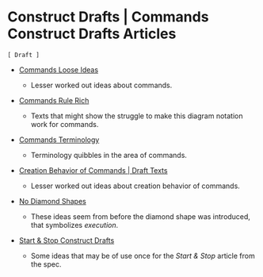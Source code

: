 Construct Drafts | Commands Construct Drafts Articles
=====================================================

`[ Draft ]`

- [Commands Loose Ideas](commands-loose-ideas.md)

    - Lesser worked out ideas about commands.

- [Commands Rule Rich](commands-rule-rich.md)

    - Texts that might show the struggle to make this diagram notation work for commands.

- [Commands Terminology](commands-terminology.md)

    - Terminology quibbles in the area of commands.

- [Creation Behavior of Commands | Draft Texts](creation-behavior-of-commands-draft-texts.md)

    - Lesser worked out ideas about creation behavior of commands.

- [No Diamond Shapes](no-diamond-shapes.md)

    - These ideas seem from before the diamond shape was introduced, that symbolizes *execution*.

- [Start & Stop Construct Drafts](start-and-stop-construct-drafts.md)

    - Some ideas that may be of use once for the *Start & Stop* article from the spec.
